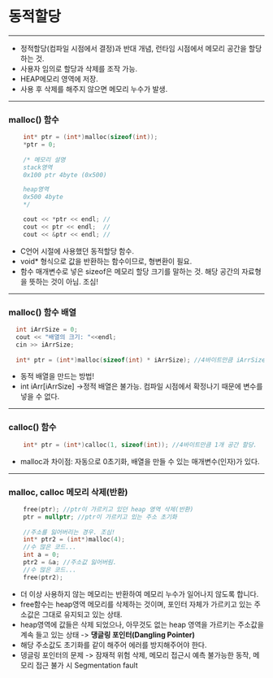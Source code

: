 # 동적할당
***
- 정적할당(컴파일 시점에서 결정)과 반대 개념, 런타임 시점에서 메모리 공간을 할당하는 것.
- 사용자 임의로 할당과 삭제를 조작 가능.
- HEAP메모리 영역에 저장.
- 사용 후 삭제를 해주지 않으면 메모리 누수가 발생.
***
### malloc() 함수
```c++
	int* ptr = (int*)malloc(sizeof(int));
	*ptr = 0;
  
	/* 메모리 설명
	stack영역
	0x100 ptr 4byte (0x500)

	heap영역
	0x500 4byte
	*/

	cout << *ptr << endl; //
	cout << ptr << endl;  //
	cout << &ptr << endl; //
```
- C언어 시절에 사용했던 동적할당 함수.
- void* 형식으로 값을 반환하는 함수이므로, 형변환이 필요.
- 함수 매개변수로 넣은 sizeof은 메모리 할당 크기를 말하는 것. 해당 공간의 자료형을 뜻하는 것이 아님. 조심!
***
### malloc() 함수 배열
```c++
  int iArrSize = 0;
  cout << "배열의 크기: "<<endl;
  cin >> iArrSize;
  
  int* ptr = (int*)malloc(sizeof(int) * iArrSize); //4바이트만큼 iArrSize개 공간 할당.
```
- 동적 배열을 만드는 방법!
- int iArr[iArrSize] ->정적 배열은 불가능. 컴파일 시점에서 확정나기 때문에 변수를 넣을 수 없다.
***
### calloc() 함수
```c++
	int* ptr = (int*)calloc(1, sizeof(int)); //4바이트만큼 1개 공간 할당.
```
- malloc과 차이점: 자동으로 0초기화, 배열을 만들 수 있는 매개변수(인자)가 있다.
***
### malloc, calloc 메모리 삭제(반환)
```c++
	free(ptr); //ptr이 가르키고 있던 heap 영역 삭제(반환)
	ptr = nullptr; //ptr이 가르키고 있는 주소 초기화
	
	//주소를 잃어버리는 경우. 조심!
	int* ptr2 = (int*)malloc(4);
	//수 많은 코드...
	int a = 0;
	ptr2 = &a; //주소값 잃어버림.
	//수 많은 코드...
	free(ptr2);
```
- 더 이상 사용하지 않는 메모리는 반환하여 메모리 누수가 일어나지 않도록 합니다.
- free함수는 heap영역 메모리를 삭제하는 것이며, 포인터 자체가 가르키고 있는 주소값은 그대로 유지되고 있는 상태.
- heap영역에 값들은 삭제 되었으나, 아무것도 없는 heap 영역을 가르키는 주소값을 계속 들고 있는 상태 -> __댕글링 포인터(Dangling Pointer)__
- 해당 주소값도 초기화를 같이 해주어 에러를 방지해주어야 한다. 
- 뎅글링 포인터의 문제 -> 잠재적 위험 삭제, 메모리 접근시 예측 불가능한 동작, 메모리 접근 불가 시 Segmentation fault
